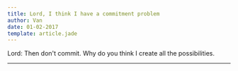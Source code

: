 ```yaml
---
title: Lord, I think I have a commitment problem
author: Van
date: 01-02-2017
template: article.jade
---
```


Lord: Then don't commit. Why do you think I create all the possibilities.

---








